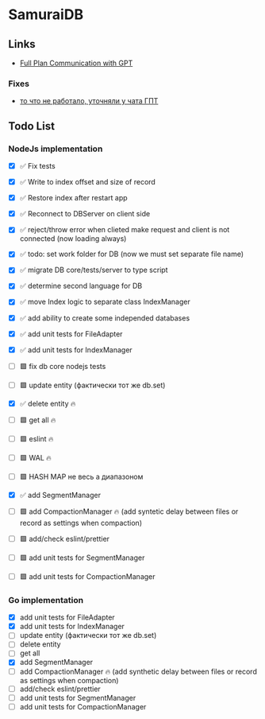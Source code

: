 # SamuraiDB

## Links

- [Full Plan Communication with GPT](https://chatgpt.com/share/66fbb3e3-64dc-8006-9789-be66930200ea)

### Fixes
- [то что не работало, уточняли у чата ГПТ](https://chatgpt.com/c/6705092b-800c-8006-9d7c-0dd814cd351f)

## Todo List

### NodeJs implementation
- [x] ✅️ Fix tests
- [x] ✅ Write to index offset and size of record
- [x] ✅ Restore index after restart app
- [x] ✅ Reconnect to DBServer on client side
- [x] ✅ reject/throw error when clieted make request and client is not connected (now loading always)
- [x] ✅ todo: set work folder for DB (now we must set separate file name)
- [x] ✅ migrate DB core/tests/server to type script
- [x] ✅ determine second language for DB
- [x] ✅ move Index logic to separate class IndexManager
- [x] ✅ add ability to create some independed databases
- [x] ✅ add unit tests for FileAdapter
- [x] ✅ add unit tests for IndexManager
- [ ] 🟩 fix db core nodejs tests
- [ ] 🟩 update entity (фактически тот же db.set)
- [x] ✅ delete entity 🔥
- [ ] 🟩 get all 🔥
- [ ] 🟩 eslint 🔥
- [ ] 🟩 WAL 🔥
- [ ] 🟩 HASH MAP не весь а диапазоном
- [x] ✅ add SegmentManager
- [ ] 🟩 add CompactionManager 🔥 (add syntetic delay between files or record as settings when compaction)
- [ ] 🟩 add/check eslint/prettier
- [ ] 🟩 add unit tests for SegmentManager
- [ ] 🟩 add unit tests for CompactionManager


### Go implementation
- [x] add unit tests for FileAdapter
- [x] add unit tests for IndexManager
- [ ] update entity (фактически тот же db.set)
- [ ] delete entity
- [ ] get all
- [x] add SegmentManager
- [ ] add CompactionManager 🔥 (add synthetic delay between files or record as settings when compaction)
- [ ] add/check eslint/prettier
- [ ] add unit tests for SegmentManager
- [ ] add unit tests for CompactionManager